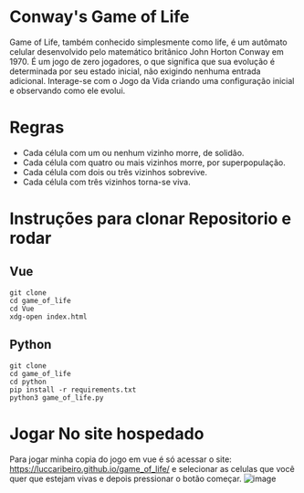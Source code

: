 # Conway's Game of Life
Game of Life, também conhecido simplesmente como life, é um autômato celular desenvolvido pelo matemático britânico John Horton Conway em 1970. É um jogo de zero jogadores, o que significa que sua evolução é determinada por seu estado inicial, não exigindo nenhuma entrada adicional. Interage-se com o Jogo da Vida criando uma configuração inicial e observando como ele evolui. 

# Regras
* Cada célula com um ou nenhum vizinho morre, de solidão.
* Cada célula com quatro ou mais vizinhos morre, por superpopulação.
* Cada célula com dois ou três vizinhos sobrevive.
* Cada célula com três vizinhos torna-se viva.

# Instruções para clonar Repositorio e rodar

## Vue
```
git clone
cd game_of_life 
cd Vue
xdg-open index.html
```

## Python
```
git clone
cd game_of_life 
cd python
pip install -r requirements.txt
python3 game_of_life.py
```

# Jogar No site hospedado
Para jogar minha copia do jogo em vue é só acessar o site: 
https://luccaribeiro.github.io/game_of_life/ e selecionar as celulas que você quer que estejam vivas e depois pressionar o botão começar.
![image](https://user-images.githubusercontent.com/104439599/209361431-07c9b72c-b10e-4bc3-9137-db34d93a6690.png)


